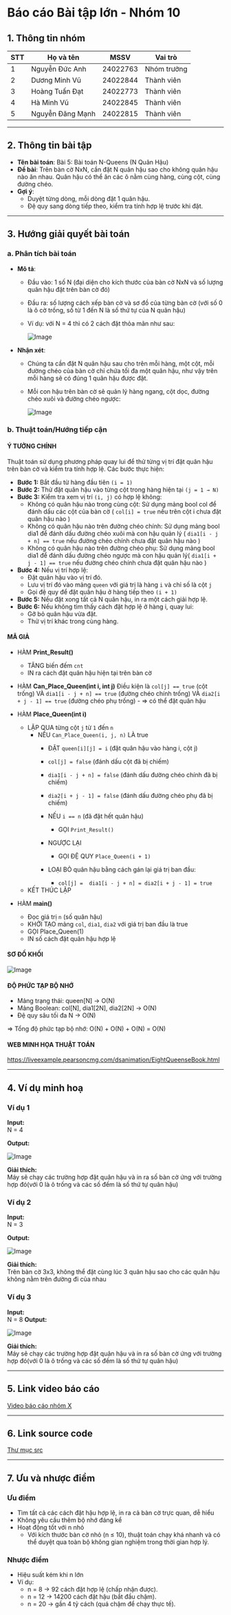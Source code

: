 # Báo cáo Bài tập lớn - Nhóm 10

## 1. Thông tin nhóm
| STT | Họ và tên | MSSV | Vai trò |
|---|---|---|---|
| 1 | Nguyễn Đức Anh | 24022763 | Nhóm trưởng |
| 2 | Dương Minh Vũ | 24022844 | Thành viên |
| 3 | Hoàng Tuấn Đạt | 24022773 | Thành viên |
| 4 | Hà Minh Vũ | 24022845 | Thành viên |
| 5 | Nguyễn Đăng Mạnh | 24022815 | Thành viên |

---

## 2. Thông tin bài tập
- **Tên bài toán**: Bài 5: Bài toán N-Queens (N Quân Hậu)
- **Đề bài**: Trên bàn cờ NxN, cần đặt N quân hậu sao cho không quân hậu nào ăn nhau. Quân hậu có thể ăn các ô nằm cùng hàng, cùng cột, cùng đường chéo.
- **Gợi ý**:
  - Duyệt từng dòng, mỗi dòng đặt 1 quân hậu.
  - Đệ quy sang dòng tiếp theo, kiểm tra tính hợp lệ trước khi đặt.
 
---

## 3. Hướng giải quyết bài toán
### a. Phân tích bài toán
- **Mô tả**:
  - Đầu vào: 1 số N (đại diện cho kích thước của bàn cờ NxN và số lượng quân hậu đặt trên bàn cờ đó)
  - Đầu ra: số lượng cách xếp bàn cờ và sơ đồ của từng bàn cờ (với số 0 là ô cờ trống, số từ 1 đến N là số thứ tự của N quân hậu)
  - Ví dụ: với N = 4 thì có 2 cách đặt thỏa mãn như sau:
    
    ![Image](https://github.com/user-attachments/assets/544a646b-08dc-4958-9e1c-c793bfac2e35)


- **Nhận xét**:
  - Chúng ta cần đặt N quân hậu sau cho trên mỗi hàng, một cột, mỗi đường chéo của bàn cờ chỉ chứa tối đa một quân hậu, như vậy trên mỗi hàng sẽ có đúng 1 quân hậu được đặt.
  - Mỗi con hậu trên bàn cờ sẽ quản lý hàng ngang, cột dọc, đường chéo xuôi và đường chéo ngược:
      
    ![Image](https://github.com/user-attachments/assets/d5597998-7924-47ec-826f-0a55957e42fc)


### b. Thuật toán/Hướng tiếp cận
####  **Ý TƯỞNG CHÍNH**
Thuật toán sử dụng phương pháp quay lui để thử từng vị trí đặt quân hậu trên bàn cờ và kiểm tra tính hợp lệ. Các bước thực hiện:
- **Bước 1:** Bắt đầu từ hàng đầu tiên `(i = 1)`
- **Bước 2:** Thử đặt quân hậu vào từng cột trong hàng hiện tại `(j = 1 → N)`
- **Bước 3:** Kiểm tra xem vị trí `(i, j)` có hợp lệ không:
  - Không có quân hậu nào trong cùng cột: Sử dụng mảng bool col để đánh dấu các cột của bàn cờ ( `col[i] = true` nếu trên cột i chưa đặt quân hậu nào )
  - Không có quân hậu nào trên đường chéo chính: Sử dụng mảng bool dia1 để đánh dấu đường chéo xuôi mà con hậu quản lý ( `dia1[i - j + n] == true` nếu đường chéo chính chưa đặt quân hậu nào ) 
  - Không có quân hậu nào trên đường chéo phụ: Sử dụng mảng bool dia1 để đánh dấu đường chéo ngược mà con hậu quản lý( `dia1[i +  j - 1] == true` nếu đường chéo chính chưa đặt quân hậu nào ) 
- **Bước 4:** Nếu vị trí hợp lệ:
  - Đặt quân hậu vào vị trí đó.
  - Lưu vị trí đó vào mảng `queen` với giá trị là hàng `i` và chỉ số là cột `j`
  - Gọi đệ quy để đặt quân hậu ở hàng tiếp theo `(i + 1)` 
- **Bước 5:** Nếu đặt xong tất cả N quân hậu, in ra một cách giải hợp lệ.
- **Bước 6:** Nếu không tìm thấy cách đặt hợp lệ ở hàng i, quay lui:
  - Gỡ bỏ quân hậu vừa đặt.
  - Thử vị trí khác trong cùng hàng.
 

#### **MÃ GIẢ**
- HÀM **Print_Result()**
  - TĂNG biến đếm `cnt`
  - IN ra cách đặt quân hậu hiện tại trên bàn cờ

- HÀM **Can_Place_Queen(int i, int j)**
    Điều kiện là  `col[j] == true` (cột trống) VÀ `dia1[i - j + n] == true` (đường chéo chính trống) VÀ `dia2[i + j - 1] == true` (đường chéo phụ trống)
        - => có thể đặt quân hậu

- HÀM **Place_Queen(int i)**
  - LẶP QUA từng cột `j` từ `1` đến `n`
       - NẾU `Can_Place_Queen(i, j, n)` LÀ true
            - ĐẶT `queen[i][j] = i` (đặt quân hậu vào hàng i, cột j)
            - `col[j] = false` (đánh dấu cột đã bị chiếm)
            - `dia1[i - j + n] = false` (đánh dấu đường chéo chính đã bị chiếm)
            - `dia2[i + j - 1] = false` (đánh dấu đường chéo phụ đã bị chiếm)

            - NẾU `i == n` (đã đặt hết quân hậu)
                - GỌI `Print_Result()`
            - NGƯỢC LẠI
                - GỌI ĐỆ QUY `Place_Queen(i + 1)`
            - LOẠI BỎ quân hậu bằng cách gán lại giá trị ban đầu:
                - `col[j] =  dia1[i - j + n] = dia2[i + j - 1] = true`
  - KẾT THÚC LẶP
  
- HÀM **main()**
    - Đọc giá trị `n` (số quân hậu)
    - KHỞI TẠO mảng `col`, `dia1`, `dia2` với giá trị ban đầu là true
    - GỌI Place_Queen(1)
    - IN số cách đặt quân hậu hợp lệ



#### **SƠ ĐỒ KHỐI**

  ![Image](https://github.com/user-attachments/assets/2222b2df-b04d-44ca-a102-6da7157b2510)
#### **ĐỘ PHỨC TẠP BỘ NHỚ**
- Mảng trạng thái: queen[N] → O(N)
- Mảng Boolean: col[N], dia1[2N], dia2[2N] → O(N)
- Đệ quy sâu tối đa N → O(N)

 => Tổng độ phức tạp bộ nhớ: O(N) + O(N) + O(N) = O(N)


 
 #### **WEB MINH HỌA THUẬT TOÁN**
https://liveexample.pearsoncmg.com/dsanimation/EightQueenseBook.html



---

## 4. Ví dụ minh hoạ
### Ví dụ 1
**Input:**  
N = 4

**Output:**  

![Image](https://github.com/user-attachments/assets/76e2823c-a32e-4463-96b9-b0133960aa93)

**Giải thích:**  
Máy sẽ chạy các trường hợp đặt quân hậu và in ra số bàn cờ ứng với trường hợp đó(với 0 là ô trống và các số đếm là số thứ tự quân hậu)

### Ví dụ 2
**Input:**  
N = 3

**Output:**  

![Image](https://github.com/user-attachments/assets/9b5dcbe6-206c-4b7c-bba6-f82e7cc6e53a) 

**Giải thích:**  
Trên bàn cờ 3x3, không thể đặt cùng lúc 3 quân hậu sao cho các quân hậu không nằm trên đường đi của nhau

### Ví dụ 3
**Input:**  
N = 8 
**Output:**  

![Image](https://github.com/user-attachments/assets/e5e80acb-705d-48a1-9a7a-3f9b462a6fdc)

**Giải thích:**  
Máy sẽ chạy các trường hợp đặt quân hậu và in ra số bàn cờ ứng với trường hợp đó(với 0 là ô trống và các số đếm là số thứ tự quân hậu)


---


## 5. Link video báo cáo
[Video báo cáo nhóm X](#)

---


## 6. Link source code
[Thư mục src](./src)

---


## 7. Ưu và nhược điểm

### **Ưu điểm**
- Tìm tất cả các cách đặt hậu hợp lệ, in ra cả bàn cờ trực quan, dễ hiểu
- Không yêu cầu thêm bộ nhớ đáng kể
- Hoạt động tốt với n nhỏ
  - Với kích thước bàn cờ nhỏ (n ≤ 10), thuật toán chạy khá nhanh và có thể duyệt qua toàn bộ không gian nghiệm trong thời gian hợp lý.

### **Nhược điểm**
- Hiệu suất kém khi n lớn
- Ví dụ:
    - n = 8 → 92 cách đặt hợp lệ (chấp nhận được).
    - n = 12  → 14200 cách đặt hậu (bắt đầu chậm).
    - n =  20  → gần 4 tỷ cách (quá chậm để chạy thực tế).
